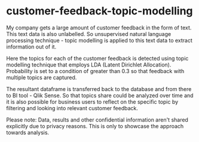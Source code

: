 # customer-feedback-topic-modelling
My company gets a large amount of customer feedback in the form of text. This text data is also unlabelled. So unsupervised natural language processing technique - topic modelling is applied to this text data to extract information out of it.

Here the topics for each of the customer feedback is detected using topic modelling technique that employs LDA (Latent Dirichlet Allocation). Probability is set to a condition of greater than 0.3 so that feedback with multiple topics are captured. 

The resultant dataframe is transferred back to the database and from there to BI tool - Qlik Sense. So that topics share could be analyzed over time and it is also possible for business users to reflect on the specific topic by filtering and looking into relevant customer feedback. 

Please note: Data, results and other confidential information aren't shared explicitly due to privacy reasons. This is only to showcase the approach towards analysis.  
